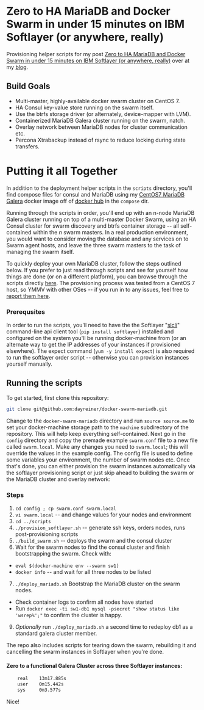 Zero to HA MariaDB and Docker Swarm in under 15 minutes on IBM Softlayer (or anywhere, really)
==================

Provisioning helper scripts for my post [Zero to HA MariaDB and Docker Swarm in under 15 minutes on IBM Softlayer (or anywhere, really)](http://18pct.com/zero-to-mariadb-cluster-in-docker-swarm-in-15-minutes-part-1/) over at my [blog](http://18pct.com/blog/).

## Build Goals

- Multi-master, highly-available docker swarm cluster on CentOS 7.
- HA Consul key-value store running on the swarm itself.
- Use the btrfs storage driver (or alternately, device-mapper with LVM).
- Containerized MariaDB Galera cluster running on the swarm, natch.
- Overlay network between MariaDB nodes for cluster communication etc.
- Percona Xtrabackup instead of rsync to reduce locking during state transfers.

# Putting it all Together

In addition to the deployment helper scripts in the `scripts` directory, you'll find compose files for consul and MariaDB using my [CentOS7 MariaDB Galera](https://hub.docker.com/r/dayreiner/centos7-mariadb-10.1-galera/) docker image off of [docker hub](hub.docker.com) in the `compose` dir.

Running through the scripts in order, you'll end up with an n-node MariaDB Galera cluster running on top of a multi-master Docker Swarm, using an HA Consul cluster for swarm discovery and btrfs container storage -- all self-contained within the *n* swarm masters. In a real production environment, you would want to consider moving the database and any services on to Swarm agent hosts, and leave the three swarm masters to the task of managing the swarm itself.

To quickly deploy your own MariaDB cluster, follow the steps outlined below. If you prefer to just read through scripts and see for yourself how things are done (or on a different platform), you can browse through the scripts directly [here](https://github.com/dayreiner/docker-swarm-mariadb/tree/master/scripts). The provisioning process was tested from a CentOS 7 host, so YMMV with other OSes -- if you run in to any issues, feel free to [report them here](https://github.com/dayreiner/docker-swarm-mariadb/issues).

### Prerequsites
In order to run the scripts, you'll need to have the the Softlayer "[slcli](https://github.com/softlayer/softlayer-python)" command-line api client tool (`pip install softlayer`) installed and configured on the system you'll be running docker-machine from (or an alternate way to get the IP addresses of your instances if provisioned elsewhere). The expect command (`yum -y install expect`) is also required to run the softlayer order script -- otherwise you can provision instances yourself manually.

## Running the scripts
To get started, first clone this repository:

```bash
git clone git@github.com:dayreiner/docker-swarm-mariadb.git
```

Change to the `docker-swarm-mariadb` directory and run `source source.me` to set your docker-machine storage path to the `machine` subdirectory of the repository. This will help keep everything self-contained. Next go in the `config` directory and copy the premade example `swarm.conf` file to a new file called `swarm.local`. Make any changes you need to `swarm.local`; this will override the values in the example config. The config file is used to define some variables your environment, the number of swarm nodes etc. Once that's done, you can either provision the swarm instances automatically via the softlayer provisioning script or just skip ahead to building the swarm or the MariaDB cluster and overlay network:

### Steps
1. `cd config ; cp swarm.conf swarm.local`
2. `vi swarm.local` -- and change values for your nodes and environment
3. `cd ../scripts`
4. `./provision_softlayer.sh` -- generate ssh keys, orders nodes, runs post-provisioning scripts
5. `./build_swarm.sh` -- deploys the swarm and the consul cluster
6. Wait for the swarm nodes to find the consul cluster and finish bootstrapping the swarm. Check with:
 - `eval $(docker-machine env --swarm sw1)`
 - `docker info` -- and wait for all three nodes to be listed
7. `./deploy_mariadb.sh` Bootstrap the MariaDB cluster on the swarm nodes.
 - Check container logs to confirm all nodes have started
 - Run `docker exec -ti sw1-db1 mysql -psecret "show status like 'wsrep%';"` to confirm the cluster is happy.
9. *Optionally* run `./deploy_mariadb.sh` a second time to redeploy db1 as a standard galera cluster member.

The repo also includes scripts for tearing down the swarm, rebuilding it and cancelling the swarm instances in Softlayer when you're done.

#### Zero to a functional Galera Cluster across three Softlayer instances:

```bash
    real    13m17.885s
    user    0m15.442s
    sys     0m3.577s
```

Nice!
